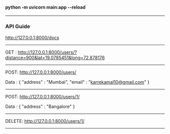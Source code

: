#### python -m uvicorn main:app --reload

------------------------------------------------------------------------------

### API Guide

http://127.0.0.1:8000/docs

------------------------------------------------------------------------------
GET : http://127.0.0.1:8000/users/?distance=900&lat=19.0785451&long=72.878176

------------------------------------------------------------------------------

POST: http://127.0.0.1:8000/users/

Data : {
    "address" : "Mumbai",
    "email"   : "karrekamal10@gmail.com"
} 

------------------------------------------------------------------------------

POST: http://127.0.0.1:8000/users/1/

Data : {
    "address" : "Bangalore"
} 

------------------------------------------------------------------------------

DELETE: http://127.0.0.1:8000/users/1/

------------------------------------------------------------------------------